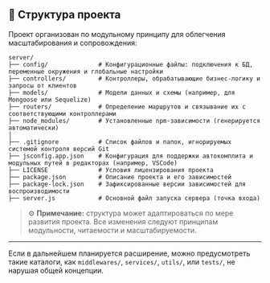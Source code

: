 
## 📁 Структура проекта

Проект организован по модульному принципу для облегчения масштабирования и сопровождения:

```
server/
├── config/              # Конфигурационные файлы: подключения к БД, переменные окружения и глобальные настройки
├── controllers/         # Контроллеры, обрабатывающие бизнес-логику и запросы от клиентов
├── models/              # Модели данных и схемы (например, для Mongoose или Sequelize)
├── routers/             # Определение маршрутов и связывание их с соответствующими контроллерами
├── node_modules/        # Установленные npm-зависимости (генерируется автоматически)
│
├── .gitignore           # Список файлов и папок, игнорируемых системой контроля версий Git
├── jsconfig.app.json    # Конфигурация для поддержки автокомплита и модульных путей в редакторах (например, VSCode)
├── LICENSE              # Условия лицензирования проекта
├── package.json         # Описание проекта и его зависимостей
├── package-lock.json    # Зафиксированные версии зависимостей для воспроизводимости
├── server.js            # Основной файл запуска сервера (точка входа)
```

> ⚙️ **Примечание:** структура может адаптироваться по мере развития проекта. Все изменения следуют принципам модульности, читаемости и масштабируемости.

---

Если в дальнейшем планируется расширение, можно предусмотреть такие каталоги, как `middlewares/`, `services/`, `utils/`, или `tests/`, не нарушая общей концепции.
